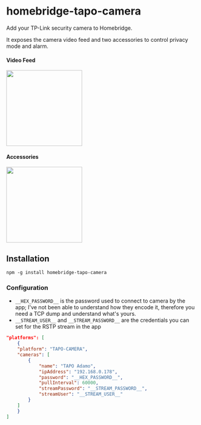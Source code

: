 # homebridge-tapo-camera

Add your TP-Link security camera to Homebridge.

It exposes the camera video feed and two accessories to control privacy mode and alarm.


#### Video Feed

<img width="200px" src="https://user-images.githubusercontent.com/839700/138455588-a0754e1c-2d85-4f3f-a5cf-8e2468236c1f.PNG" />

#### Accessories

<img width="200px" src="https://user-images.githubusercontent.com/839700/138455583-8a5f74e7-057d-457d-8efd-789d9976ddd7.PNG" />


## Installation

```
npm -g install homebridge-tapo-camera
```

### Configuration

- `__HEX_PASSWORD__` is the password used to connect to camera by the app; I've not been able to understand
  how they encode it, therefore you need a TCP dump and understand what's yours.
- `__STREAM_USER__` and `__STREAM_PASSWORD__` are the credentials you can set for the RSTP stream in the app

```json
"platforms": [
	{
	"platform": "TAPO-CAMERA",
	"cameras": [
		{
			"name": "TAPO Adamo",
			"ipAddress": "192.168.0.178",
			"password": "__HEX_PASSWORD__",
			"pullInterval": 60000,
			"streamPassword": "__STREAM_PASSWORD__",
			"streamUser": "__STREAM_USER__"
		}
	]
	}
]
```
